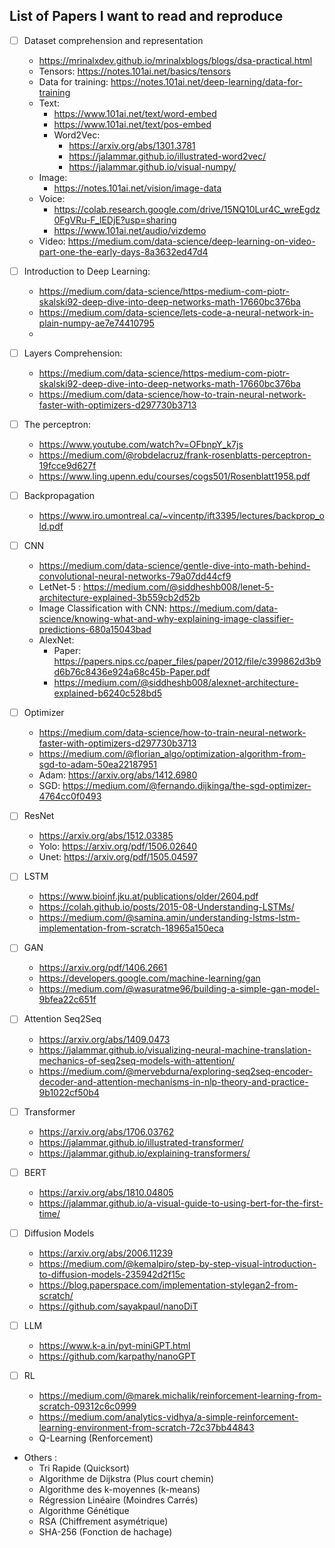 ## List of Papers I want to read and reproduce

- [ ] Dataset comprehension and representation

  - https://mrinalxdev.github.io/mrinalxblogs/blogs/dsa-practical.html
  - Tensors: https://notes.101ai.net/basics/tensors
  - Data for training: https://notes.101ai.net/deep-learning/data-for-training
  - Text:
    - https://www.101ai.net/text/word-embed
    - https://www.101ai.net/text/pos-embed
    - Word2Vec:
        - https://arxiv.org/abs/1301.3781
        - https://jalammar.github.io/illustrated-word2vec/
        - https://jalammar.github.io/visual-numpy/
  - Image:
      - https://notes.101ai.net/vision/image-data
  - Voice:
      - https://colab.research.google.com/drive/15NQ10Lur4C_wreEgdz0FgVRu-F_lEDjE?usp=sharing
      - https://www.101ai.net/audio/vizdemo
  - Video: https://medium.com/data-science/deep-learning-on-video-part-one-the-early-days-8a3632ed47d4

- [ ] Introduction to Deep Learning:
  - https://medium.com/data-science/https-medium-com-piotr-skalski92-deep-dive-into-deep-networks-math-17660bc376ba
  - https://medium.com/data-science/lets-code-a-neural-network-in-plain-numpy-ae7e74410795
  - 
- [ ] Layers Comprehension:
  - https://medium.com/data-science/https-medium-com-piotr-skalski92-deep-dive-into-deep-networks-math-17660bc376ba
  - https://medium.com/data-science/how-to-train-neural-network-faster-with-optimizers-d297730b3713

- [ ] The perceptron:
  - https://www.youtube.com/watch?v=OFbnpY_k7js
  - https://medium.com/@robdelacruz/frank-rosenblatts-perceptron-19fcce9d627f
  - https://www.ling.upenn.edu/courses/cogs501/Rosenblatt1958.pdf

- [ ] Backpropagation 
    - https://www.iro.umontreal.ca/~vincentp/ift3395/lectures/backprop_old.pdf

- [ ] CNN
  - https://medium.com/data-science/gentle-dive-into-math-behind-convolutional-neural-networks-79a07dd44cf9
  - LetNet-5 : https://medium.com/@siddheshb008/lenet-5-architecture-explained-3b559cb2d52b
  - Image Classification with CNN: https://medium.com/data-science/knowing-what-and-why-explaining-image-classifier-predictions-680a15043bad
  - AlexNet:
     - Paper: https://papers.nips.cc/paper_files/paper/2012/file/c399862d3b9d6b76c8436e924a68c45b-Paper.pdf
     - https://medium.com/@siddheshb008/alexnet-architecture-explained-b6240c528bd5
-  [ ] Optimizer
  - https://medium.com/data-science/how-to-train-neural-network-faster-with-optimizers-d297730b3713
  - https://medium.com/@florian_algo/optimization-algorithm-from-sgd-to-adam-50ea22187951
  - Adam: https://arxiv.org/abs/1412.6980
  - SGD: https://medium.com/@fernando.dijkinga/the-sgd-optimizer-4764cc0f0493

- [ ] ResNet
  - https://arxiv.org/abs/1512.03385
  - Yolo: https://arxiv.org/pdf/1506.02640
  - Unet: https://arxiv.org/pdf/1505.04597

- [ ] LSTM
  - https://www.bioinf.jku.at/publications/older/2604.pdf
  - https://colah.github.io/posts/2015-08-Understanding-LSTMs/
  - https://medium.com/@samina.amin/understanding-lstms-lstm-implementation-from-scratch-18965a150eca

- [ ] GAN
  - https://arxiv.org/pdf/1406.2661
  - https://developers.google.com/machine-learning/gan
  - https://medium.com/@wasuratme96/building-a-simple-gan-model-9bfea22c651f

- [ ] Attention Seq2Seq
  - https://arxiv.org/abs/1409.0473
  - https://jalammar.github.io/visualizing-neural-machine-translation-mechanics-of-seq2seq-models-with-attention/
  - https://medium.com/@mervebdurna/exploring-seq2seq-encoder-decoder-and-attention-mechanisms-in-nlp-theory-and-practice-9b1022cf50b4

- [ ] Transformer
  - https://arxiv.org/abs/1706.03762
  - https://jalammar.github.io/illustrated-transformer/
  - https://jalammar.github.io/explaining-transformers/

- [ ] BERT
  - https://arxiv.org/abs/1810.04805
  - https://jalammar.github.io/a-visual-guide-to-using-bert-for-the-first-time/

- [ ] Diffusion Models
  - https://arxiv.org/abs/2006.11239
  - https://medium.com/@kemalpiro/step-by-step-visual-introduction-to-diffusion-models-235942d2f15c
  - https://blog.paperspace.com/implementation-stylegan2-from-scratch/
  - https://github.com/sayakpaul/nanoDiT

-  [ ] LLM
  - https://www.k-a.in/pyt-miniGPT.html
  - https://github.com/karpathy/nanoGPT

- [ ] RL
  - https://medium.com/@marek.michalik/reinforcement-learning-from-scratch-09312c6c0999
  - https://medium.com/analytics-vidhya/a-simple-reinforcement-learning-environment-from-scratch-72c37bb44843
  - Q-Learning (Renforcement)

- Others :
  - Tri Rapide (Quicksort)
  - Algorithme de Dijkstra (Plus court chemin)
  - Algorithme des k-moyennes (k-means)
  - Régression Linéaire (Moindres Carrés)
  - Algorithme Génétique
  - RSA (Chiffrement asymétrique)
  - SHA-256 (Fonction de hachage)